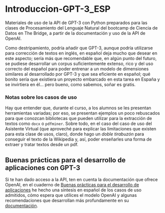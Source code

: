 # Introduccion-GPT-3_ESP
Materiales de uso de la API de GPT-3 con Python preparados para las clases de Procesamiento del Lenguaje Natural del bootcamp de Ciencia de Datos en The Bridge, a partir de la documentación y uso de la API de OpenAI.

Como destripamiento, podría añadir que GPT-3, aunque podría utilizarse para corrección de textos en inglés, en español deja mucho que desear en este aspecto; sería más que recomendable que, en algún punto del futuro, se pudiese desarrollar un corpus suficientemente extenso, rico y del uso correcto del español para poder entrenar a un modelo de dimensiones similares al desarrollado por GPT-3 y que sea eficiente en español; qué bonito sería que existiera un proyecto embarcado en esta tarea en España y se invirtiera en él… pero bueno, como sabemos, soñar es gratis.


### Notas sobre los casos de uso

Hay que entender que, durante el curso, a los alumnos se les presentan herramientas variadas; por eso, se presentan ejemplos un poco rebuscados para que conozcan bibliotecas que pueden utilizar para la extracción de textos como `docx` o `pdfminer`. Sobre todo, en el caso del caso de uso del Asistente Virtual (que aproveché para explicar las limitaciones que existen para esta clase de usos, claro), donde hago un *doble tirabuzón* para conseguir el texto de la Wikipedia y, así, poder enseñarles una forma de extraer y tratar textos desde un pdf.


## Buenas prácticas para el desarrollo de aplicaciones con GPT-3

Si te han dado acceso a la API, ten en cuenta la documentación que ofrece OpenAI, en el cuaderno de [Buenas prácticas para el desarrollo de aplicaciones](https://github.com/Erebyel/Introduccion-GPT-3_ESP/blob/4b769406f49fb0d2d426d81bfd11d5af058c0673/3_Buenas%20practicas%20para%20el%20desarrollo%20de%20aplicaciones.ipynb) he hecho una síntesis en español de los casos de uso admitidos, cómo espera que utilices el modelo OpenAI y algunas recomendaciones que desarrollan más profundamente en su [documentación](https://beta.openai.com/docs/introduction).
